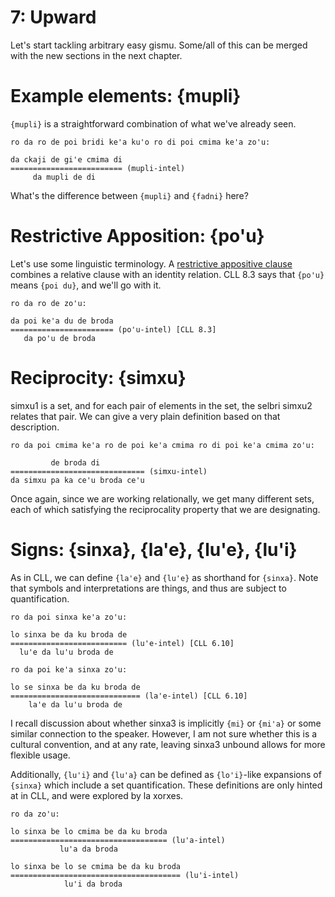 # 7: Upward

Let's start tackling arbitrary easy gismu. Some/all of this can be merged with
the new sections in the next chapter.

# Example elements: {mupli}

`{mupli}` is a straightforward combination of what we've already seen.

    ro da ro de poi bridi ke'a ku'o ro di poi cmima ke'a zo'u:

    da ckaji de gi'e cmima di
    ========================= (mupli-intel)
         da mupli de di

What's the difference between `{mupli}` and `{fadni}` here?

# Restrictive Apposition: {po'u}

Let's use some linguistic terminology. A [restrictive appositive
clause](https://en.wikipedia.org/wiki/Apposition) combines a relative clause
with an identity relation. CLL 8.3 says that `{po'u}` means `{poi du}`,
and we'll go with it.

    ro da ro de zo'u:

    da poi ke'a du de broda
    ======================= (po'u-intel) [CLL 8.3]
       da po'u de broda

# Reciprocity: {simxu}

simxu1 is a set, and for each pair of elements in the set, the selbri simxu2
relates that pair. We can give a very plain definition based on that
description.

    ro da poi cmima ke'a ro de poi ke'a cmima ro di poi ke'a cmima zo'u:

             de broda di
    ============================== (simxu-intel)
    da simxu pa ka ce'u broda ce'u

Once again, since we are working relationally, we get many different sets,
each of which satisfying the reciprocality property that we are designating.

# Signs: {sinxa}, {la'e}, {lu'e}, {lu'i}

As in CLL, we can define `{la'e}` and `{lu'e}` as shorthand for `{sinxa}`.
Note that symbols and interpretations are things, and thus are subject to
quantification.

    ro da poi sinxa ke'a zo'u:

    lo sinxa be da ku broda de
    ========================== (lu'e-intel) [CLL 6.10]
      lu'e da lu'u broda de

    ro da poi ke'a sinxa zo'u:

    lo se sinxa be da ku broda de
    ============================= (la'e-intel) [CLL 6.10]
        la'e da lu'u broda de

I recall discussion about whether sinxa3 is implicitly `{mi}` or `{mi'a}` or
some similar connection to the speaker. However, I am not sure whether this is
a cultural convention, and at any rate, leaving sinxa3 unbound allows for more
flexible usage.

Additionally, `{lu'i}` and `{lu'a}` can be defined as `{lo'i}`-like expansions
of `{sinxa}` which include a set quantification. These definitions are only
hinted at in CLL, and were explored by la xorxes.

    ro da zo'u:

    lo sinxa be lo cmima be da ku broda
    =================================== (lu'a-intel)
               lu'a da broda

    lo sinxa be lo se cmima be da ku broda
    ====================================== (lu'i-intel)
                lu'i da broda
